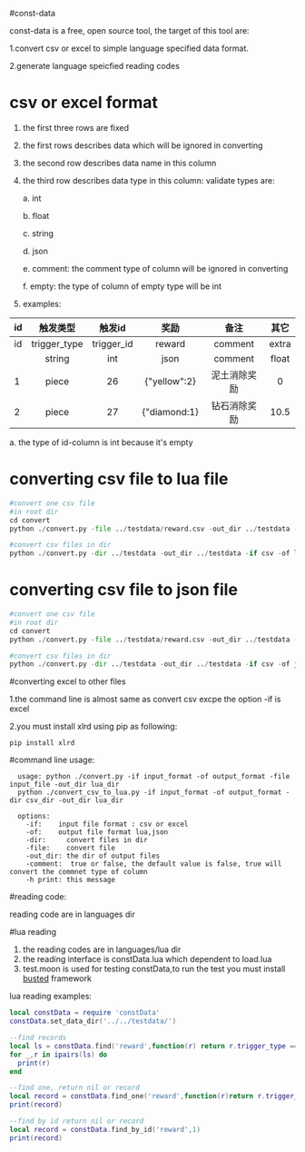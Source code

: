 #const-data

 const-data is a free, open source tool, the target of this tool are:

 1.convert csv or excel to simple language specified data format.

 2.generate language speicfied reading codes
 
# csv or excel format
1. the first three rows are fixed
2. the first rows describes data which will be ignored in converting
3. the second row describes data name in this column
4. the third row describes data type in this column: validate types are:

    a. int

    b. float
    
    c. string
    
    d. json
    
    e. comment: the comment type of column will be ignored in converting
    
    f. empty: the type of column of empty type  will be int

5. examples:


  id | 触发类型 | 触发id | 奖励 | 备注 | 其它
  -------- | :------------: | :------------: | :------------------:| :------------------:| :------------------:
  id |trigger_type|trigger_id|reward|comment|extra
     |string|int|json|comment|float
  1 |piece|26|{"yellow":2}|泥土消除奖励|0
  2 |piece|27|{"diamond:1}|钻石消除奖励|10.5


  a. the type of id-column is int because it's empty

# converting csv file to lua file

```python
#convert one csv file
#in root dir 
cd convert
python ./convert.py -file ../testdata/reward.csv -out_dir ../testdata -if csv -of lua

#convert csv files in dir
python ./convert.py -dir ../testdata -out_dir ../testdata -if csv -of lua

```

# converting csv file to json file

```python
#convert one csv file
#in root dir 
cd convert
python ./convert.py -file ../testdata/reward.csv -out_dir ../testdata -if csv -of json

#convert csv files in dir
python ./convert.py -dir ../testdata -out_dir ../testdata -if csv -of json

```

#converting excel to other files

1.the command line is almost same as convert csv excpe the option -if is excel

2.you must install xlrd using pip as following:

```pyton
pip install xlrd
```

#command line usage:

```text
  usage: python ./convert.py -if input_format -of output_format -file input_file -out_dir lua_dir
  python ./convert_csv_to_lua.py -if input_format -of output_format -dir csv_dir -out_dir lua_dir

  options:  
    -if:    input file format : csv or excel
    -of:    output file format lua,json
    -dir:     convert files in dir
    -file:    convert file
    -out_dir: the dir of output files
    -comment:  true or false, the default value is false, true will convert the commnet type of column  
    -h print: this message  

```

#reading code:

reading code are in languages dir

#lua reading

1. the reading codes are in languages/lua dir
2. the reading interface is constData.lua which dependent to load.lua
3. test.moon is used for testing constData,to run the test you must install [busted](http://olivinelabs.com/busted) framework

lua reading examples:
```lua
local constData = require 'constData'
constData.set_data_dir('../../testdata/')

--find records 
local ls = constData.find('reward',function(r) return r.trigger_type == 'piece' end)
for _,r in ipairs(ls) do
  print(r)
end

--find one, return nil or record
local record = constData.find_one('reward',function(r)return r.trigger_type == 'piece' end)
print(record)

--find by id return nil or record
local record = constData.find_by_id('reward',1)
print(record)
```




